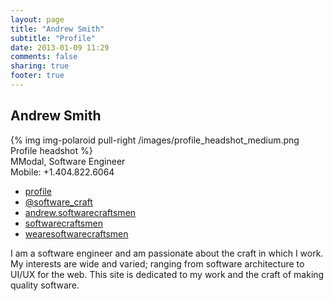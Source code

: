 ```yaml
---
layout: page
title: "Andrew Smith"
subtitle: "Profile"
date: 2013-01-09 11:29
comments: false
sharing: true
footer: true
---
```

<div class="vcard bio">
	<h2 class="fn hide">Andrew Smith</h2>
	{% img img-polaroid pull-right /images/profile_headshot_medium.png Profile headshot %}
	<div class="org">
		<span class="value">MModal</span>,
		<span class="title">Software Engineer</span>
	</div>
	<div class="tel">
		<span class="type"><span class="value">Mobile</span>: <span class="value">+1</span>.<span class="value">404</span>.<span class="value">822</span>.<span class="value">6064</span>
	</div>
	<div class="profiles">
		<ul class="unstyled">
		    <li><a rel="me" class="url linked-in" href="http://twitter.com/software_craft"><i class="icon-linked-in"></i> profile</a></li>
			<li><a rel="me" class="url twitter" href="http://twitter.com/software_craft"><i class="icon-twitter"></i> @software_craft</a></li>
			<li><a rel="me" class="url google-plus" href="http://plus.google.com/u/0/101345975897161918424;"><i class="icon-google-plus"></i> andrew.softwarecraftsmen</a></li>
			<li><a rel="me" class="url github" href="http://github.com/softwarecraftsmen"><i class="icon-github"></i> softwarecraftsmen</a></li>
			<li><a rel="me" class="url bitbucket" href="http://scm.wearesoftwarecraftsmen.com"><i class="icon-bitbucket"></i> wearesoftwarecraftsmen</a></li>
		</ul>
	</div>
	<div class="notes">
		<p><span class="value">I am a software engineer and am passionate about the craft in which I work. My interests are wide and varied; ranging from software architecture to UI/UX for the web.</span> This site is dedicated to my work and the craft of making quality software.</p>
	</div>
</div>
